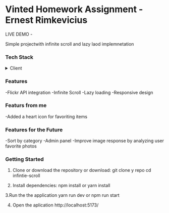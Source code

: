 # Vinted Homework Assignment - Ernest Rimkevicius

LIVE DEMO - 

Simple projectwith infinite scroll and lazy laod implemnetation 

###  Tech Stack

<details>
  <summary>Client</summary>
  <ul>
    <li><a href="https://react.dev/">React</a></li>
    <li><a href="https://www.typescriptlang.org/">TypeScript</a></li>
    <li><a href="https://sass-lang.com/">SCSS</a></li>
  </ul>
</details>


### Features

-Flickr API integration
-Infinite Scroll
-Lazy loading
-Responsive design
### Featurs from me 
-Added a heart icon for favoriting items

### Features for the Future
-Sort by category
-Admin panel
-Improve image response by analyzing user favorite photos

### Getting Started

1. Clone or download the repository or download:
git clone y repo
cd infintie-scroll

2. Install dependencies:
   npm install or yarn install

3.Run the the application
yarn run dev or npm run start

4. Open the aplication
http://localhost:5173/
